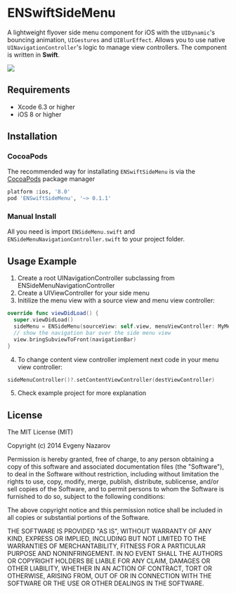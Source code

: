 # ENSwiftSideMenu

A lightweight flyover side menu component for iOS with the ```UIDynamic```'s bouncing animation, ```UIGestures``` and ```UIBlurEffect```. Allows you to use native ```UINavigationController```'s logic to manage view controllers. The component is written in **Swift**.

![](https://dl.dropboxusercontent.com/u/99657845/sideMenu.gif)

## Requirements
* Xcode 6.3 or higher
* iOS 8 or higher

## Installation
### CocoaPods
The recommended way for installating `ENSwiftSideMenu` is via the [CocoaPods](http://cocoapods.org/) package manager
``` bash
platform :ios, '8.0'
pod 'ENSwiftSideMenu', '~> 0.1.1'
```
### Manual Install
All you need is import `ENSideMenu.swift` and `ENSideMenuNavigationController.swift` to your project folder.

## Usage Example
1. Create a root UINavigationController subclassing from ENSideMenuNavigationController
2. Create a UIViewController for your side menu
3. Initilize the menu view with a source view and menu view controller:
  
  ```swift
  override func viewDidLoad() {
    super.viewDidLoad()
    sideMenu = ENSideMenu(sourceView: self.view, menuViewController: MyMenuViewController(), menuPosition:.Left)
    // show the navigation bar over the side menu view
    view.bringSubviewToFront(navigationBar)
  }
  ```
  
4. To change content view controller implement next code in your menu view controller:

  ```swift
  sideMenuController()?.setContentViewController(destViewController)
  ```

5. Check example project for more explanation

## License

The MIT License (MIT)

Copyright (c) 2014 Evgeny Nazarov

Permission is hereby granted, free of charge, to any person obtaining a copy of this software and associated documentation files (the "Software"), to deal in the Software without restriction, including without limitation the rights to use, copy, modify, merge, publish, distribute, sublicense, and/or sell copies of the Software, and to permit persons to whom the Software is furnished to do so, subject to the following conditions:

The above copyright notice and this permission notice shall be included in all copies or substantial portions of the Software.

THE SOFTWARE IS PROVIDED "AS IS", WITHOUT WARRANTY OF ANY KIND, EXPRESS OR IMPLIED, INCLUDING BUT NOT LIMITED TO THE WARRANTIES OF MERCHANTABILITY, FITNESS FOR A PARTICULAR PURPOSE AND NONINFRINGEMENT. IN NO EVENT SHALL THE AUTHORS OR COPYRIGHT HOLDERS BE LIABLE FOR ANY CLAIM, DAMAGES OR OTHER LIABILITY, WHETHER IN AN ACTION OF CONTRACT, TORT OR OTHERWISE, ARISING FROM, OUT OF OR IN CONNECTION WITH THE SOFTWARE OR THE USE OR OTHER DEALINGS IN THE SOFTWARE.
